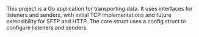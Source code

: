 <!-- Use this file to provide workspace-specific custom instructions to Copilot. For more details, visit https://code.visualstudio.com/docs/copilot/copilot-customization#_use-a-githubcopilotinstructionsmd-file -->

This project is a Go application for transporting data. 
It uses interfaces for listeners and senders, with initial TCP implementations and future extensibility for SFTP and HTTP. The core struct uses a config struct to configure listeners and senders.
